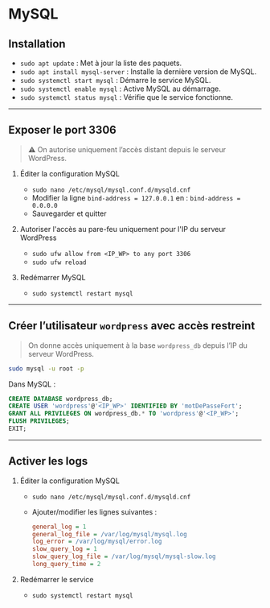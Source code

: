 # MySQL

## Installation

* `sudo apt update` : Met à jour la liste des paquets.
* `sudo apt install mysql-server` : Installe la dernière version de MySQL.
* `sudo systemctl start mysql` : Démarre le service MySQL.
* `sudo systemctl enable mysql` : Active MySQL au démarrage.
* `sudo systemctl status mysql` : Vérifie que le service fonctionne.

---

## Exposer le port 3306

> ⚠️ On autorise uniquement l’accès distant depuis le serveur WordPress.

1. Éditer la configuration MySQL

   * `sudo nano /etc/mysql/mysql.conf.d/mysqld.cnf`
   * Modifier la ligne `bind-address = 127.0.0.1` en :
     `bind-address = 0.0.0.0`
   * Sauvegarder et quitter

2. Autoriser l'accès au pare-feu uniquement pour l'IP du serveur WordPress

   * `sudo ufw allow from <IP_WP> to any port 3306`
   * `sudo ufw reload`

3. Redémarrer MySQL

   * `sudo systemctl restart mysql`

---

## Créer l’utilisateur `wordpress` avec accès restreint

> On donne accès uniquement à la base `wordpress_db` depuis l’IP du serveur WordPress.

```bash
sudo mysql -u root -p
```

Dans MySQL :

```sql
CREATE DATABASE wordpress_db;
CREATE USER 'wordpress'@'<IP_WP>' IDENTIFIED BY 'motDePasseFort';
GRANT ALL PRIVILEGES ON wordpress_db.* TO 'wordpress'@'<IP_WP>';
FLUSH PRIVILEGES;
EXIT;
```

---

## Activer les logs

1. Éditer la configuration MySQL

   * `sudo nano /etc/mysql/mysql.conf.d/mysqld.cnf`
   * Ajouter/modifier les lignes suivantes :

     ```ini
     general_log = 1
     general_log_file = /var/log/mysql/mysql.log
     log_error = /var/log/mysql/error.log
     slow_query_log = 1
     slow_query_log_file = /var/log/mysql/mysql-slow.log
     long_query_time = 2
     ```

2. Redémarrer le service

   * `sudo systemctl restart mysql`

